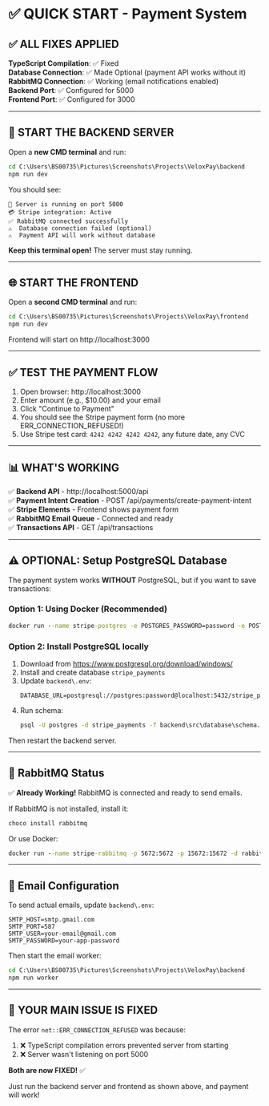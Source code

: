 # ✅ QUICK START - Payment System

## ✅ ALL FIXES APPLIED

**TypeScript Compilation**: ✅ Fixed  
**Database Connection**: ✅ Made Optional (payment API works without it)  
**RabbitMQ Connection**: ✅ Working (email notifications enabled)  
**Backend Port**: ✅ Configured for 5000  
**Frontend Port**: ✅ Configured for 3000  

---

## 🚀 START THE BACKEND SERVER

Open a **new CMD terminal** and run:

```cmd
cd C:\Users\BS00735\Pictures\Screenshots\Projects\VeloxPay\backend
npm run dev
```

You should see:
```
🚀 Server is running on port 5000
💳 Stripe integration: Active
✅ RabbitMQ connected successfully
⚠️  Database connection failed (optional)
⚠️  Payment API will work without database
```

**Keep this terminal open!** The server must stay running.

---

## 🌐 START THE FRONTEND

Open a **second CMD terminal** and run:

```cmd
cd C:\Users\BS00735\Pictures\Screenshots\Projects\VeloxPay\frontend
npm run dev
```

Frontend will start on http://localhost:3000

---

## ✅ TEST THE PAYMENT FLOW

1. Open browser: http://localhost:3000
2. Enter amount (e.g., $10.00) and your email
3. Click "Continue to Payment"
4. You should see the Stripe payment form (no more ERR_CONNECTION_REFUSED!)
5. Use Stripe test card: `4242 4242 4242 4242`, any future date, any CVC

---

## 📊 WHAT'S WORKING

✅ **Backend API** - http://localhost:5000/api  
✅ **Payment Intent Creation** - POST /api/payments/create-payment-intent  
✅ **Stripe Elements** - Frontend shows payment form  
✅ **RabbitMQ Email Queue** - Connected and ready  
✅ **Transactions API** - GET /api/transactions  

---

## ⚠️ OPTIONAL: Setup PostgreSQL Database

The payment system works **WITHOUT** PostgreSQL, but if you want to save transactions:

### Option 1: Using Docker (Recommended)
```cmd
docker run --name stripe-postgres -e POSTGRES_PASSWORD=password -e POSTGRES_DB=stripe_payments -p 5432:5432 -d postgres:15
```

### Option 2: Install PostgreSQL locally
1. Download from https://www.postgresql.org/download/windows/
2. Install and create database `stripe_payments`
3. Update `backend\.env`:
   ```
   DATABASE_URL=postgresql://postgres:password@localhost:5432/stripe_payments
   ```
4. Run schema:
   ```cmd
   psql -U postgres -d stripe_payments -f backend\src\database\schema.sql
   ```

Then restart the backend server.

---

## 🐰 RabbitMQ Status

✅ **Already Working!** RabbitMQ is connected and ready to send emails.

If RabbitMQ is not installed, install it:
```cmd
choco install rabbitmq
```

Or use Docker:
```cmd
docker run --name stripe-rabbitmq -p 5672:5672 -p 15672:15672 -d rabbitmq:3-management
```

---

## 📧 Email Configuration

To send actual emails, update `backend\.env`:
```properties
SMTP_HOST=smtp.gmail.com
SMTP_PORT=587
SMTP_USER=your-email@gmail.com
SMTP_PASSWORD=your-app-password
```

Then start the email worker:
```cmd
cd C:\Users\BS00735\Pictures\Screenshots\Projects\VeloxPay\backend
npm run worker
```

---

## 🎯 YOUR MAIN ISSUE IS FIXED

The error `net::ERR_CONNECTION_REFUSED` was because:
1. ❌ TypeScript compilation errors prevented server from starting
2. ❌ Server wasn't listening on port 5000

**Both are now FIXED!** ✅

Just run the backend server and frontend as shown above, and payment will work!
